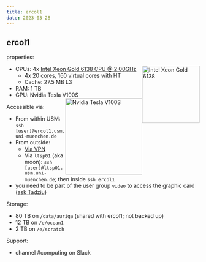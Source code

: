 ```yaml
---
title: ercol1
date: 2023-03-28
---
```


ercol1
---

properties:

- CPUs: 4x [Intel Xeon Gold 6138 CPU @ 2.00GHz](https://ark.intel.com/content/www/us/en/ark/products/120476/intel-xeon-gold-6138-processor-27-5m-cache-2-00-ghz.html)
  <img style="float: right;" alt="Intel Xeon Gold 6138" width="150" src="/github-page-test/docs/assets/images/intel-xeon-gold.jpg">
  - 4x 20 cores, 160 virtual cores with HT
  - Cache: 27.5 MB L3
- RAM: 1 TB
- GPU: Nvidia Tesla V100S
  <img style="float: right;" alt="Nvidia Tesla V100S" width="200" src="/github-page-test/docs/assets/images/nvidia-tesla-v100s.jpg">

Accessible via:
- From within USM: ```ssh [user]@ercol1.usm.uni-muenchen.de```
- From outside:
  - [Via VPN](https://doku.lrz.de/display/PUBLIC/VPN+-+eduVPN) 
  - Via ```ltsp01``` (aka moon): ```ssh [user]@ltsp01.usm.uni-muenchen.de```; then inside ```ssh ercol1```
- you need to be part of the user group ```video``` to access the graphic card ([ask Tadziu](mailto:hoffmann@usm.uni-muenchen.de))

Storage:
- 80 TB on ```/data/auriga``` (shared with ercol1; not backed up)
- 12 TB on ```/e/ocean1```
- 2 TB on ```/e/scratch```

Support:
- channel #computing on Slack
